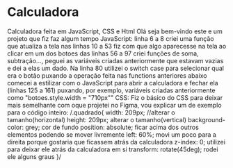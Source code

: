 # Calculadora
Calculadora feita em JavaScript, CSS e Html
Olá seja bem-vindo este e um projeto que fiz faz algum tempo
JavaScript:
linha 6 a 8 criei uma função que atualiza a tela
nas linhas 10 a 53 fiz com que algo aparecesse na tela ao clicar em um dos botoes
das linhas 56 a 97 criei funções de soma, subtração..., peguei as variáveis criadas anteriormente que estavam vazias e dei a elas um dado. Na linha 80 utilizei o switch case para selecionar qual era o botão puxando a operação feita nas functions anteriores
abaixo comecei a estilizar com o JavaScript para abrir a calculadora e fechar ela (linhas 125 a 161) puxando, por exemplo, variáveis criadas anteriormente como "botoes.style.width = "710px""
CSS:
Fiz o básico do CSS para deixar mais semelhante com oque projetei no Figma, vou explicar um de exemplo para o código inteiro:
/.quadrado{
width: 209px; //alterar o tamanho(horizontal)
height: 209px; alterar o tamanho(vertical)
background-color: grey; cor de fundo
position: absolute; ficar acima dos outros elementos podendo se mover livremente
left: 60%; movi um poco para a direita porque gostaria que ficassem atrás da calculadora
z-index: 0; utilizei para deixar ele atrás da calculadora em si
transform: rotate(45deg); rodei ele alguns graus
}/
